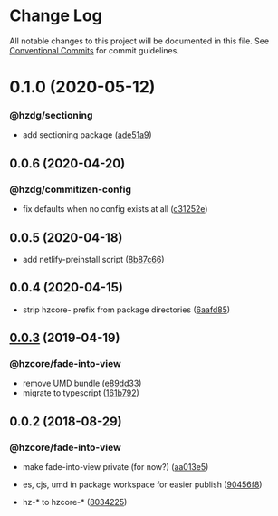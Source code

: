 # Change Log

All notable changes to this project will be documented in this file.
See [Conventional Commits](https://conventionalcommits.org) for commit guidelines.

# 0.1.0 (2020-05-12)


### @hzdg/sectioning

* add sectioning package ([ade51a9](https://github.com/hzdg/hz-core/commit/ade51a9))


## 0.0.6 (2020-04-20)


### @hzdg/commitizen-config

* fix defaults when no config exists at all ([c31252e](https://github.com/hzdg/hz-core/commit/c31252e))


## 0.0.5 (2020-04-18)


* add netlify-preinstall script ([8b87c66](https://github.com/hzdg/hz-core/commit/8b87c66))


## 0.0.4 (2020-04-15)


* strip hzcore- prefix from package directories ([6aafd85](https://github.com/hzdg/hz-core/commit/6aafd85))


## [0.0.3](https://github.com/hzdg/hz-core/compare/@hzcore/fade-into-view@0.0.2...@hzcore/fade-into-view@0.0.3) (2019-04-19)


### @hzcore/fade-into-view

* remove UMD bundle ([e89dd33](https://github.com/hzdg/hz-core/commit/e89dd33))
* migrate to typescript ([161b792](https://github.com/hzdg/hz-core/commit/161b792))


## 0.0.2 (2018-08-29)


### @hzcore/fade-into-view

* make fade-into-view private (for now?) ([aa013e5](https://github.com/hzdg/hz-core/commit/aa013e5))

* es, cjs, umd in package workspace for easier publish ([90456f8](https://github.com/hzdg/hz-core/commit/90456f8))
* hz-* to hzcore-* ([8034225](https://github.com/hzdg/hz-core/commit/8034225))
